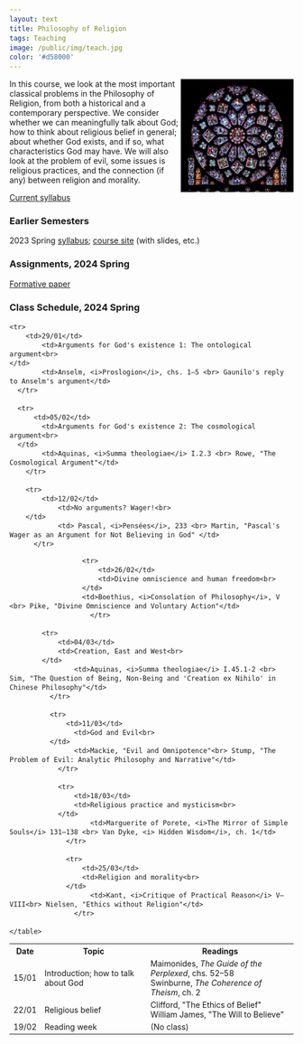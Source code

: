 ```yaml
---
layout: text
title: Philosophy of Religion
tags: Teaching
image: /public/img/teach.jpg
color: '#d58000'
---
```


<img class="img-single" align="right" src="/public/img/philrel.jpg" width="200">

In this course, we look at the most important classical problems in the Philosophy of Religion, from both a historical and a contemporary perspective. We consider whether we can meaningfully talk about God; how to think about religious belief in general; about whether God exists, and if so, what characteristics God may have. We will also look at the problem of evil, some issues is religious practices, and the connection (if any) between religion and morality.

<a href="http://zitavtoth.com/2_teaching/Philrel/2024/PhilRel2024.pdf">Current syllabus</a>



### Earlier Semesters

2023 Spring <a href="http://zitavtoth.com/2_teaching/Philrel/2023/PhilRel2023S_BA.pdf">syllabus</a>; <a href="http://zitavtoth.com/2_teaching/Philrel/2023/Philrel2023">course site</a> (with slides, etc.)
<br>


### Assignments, 2024 Spring

<a href="http://zitavtoth.com/2_teaching/Philrel/2024/formative.pdf">Formative paper</a>

### Class Schedule, 2024 Spring


<table>
  <tr>
    <th>Date</th>
    <th>Topic</th>
		<th> Readings</th>
  </tr>
  
<tr>
    <td>15/01</td>
		<td>Introduction; how to talk about God<br>
</td>
		<td>Maimonides, <i>The Guide of the Perplexed</i>, chs. 52–58<br> Swinburne, <i>The Coherence of Theism</i>, ch. 2</td>
  </tr>

<tr>
      <td>22/01</td>
  		<td>Religious belief<br>
  </td>
  		<td>Clifford, "The Ethics of Belief" <br> William James, "The Will to Believe"</td>
    </tr>

    <tr>
        <td>29/01</td>
    		<td>Arguments for God's existence 1: The ontological argument<br>
    </td>
    		<td>Anselm, <i>Proslogion</i>, chs. 1–5 <br> Gaunilo's reply to Anselm's argument</td>
      </tr>

      <tr>
          <td>05/02</td>
      		<td>Arguments for God's existence 2: The cosmological argument<br>
      </td>
      		<td>Aquinas, <i>Summa theologiae</i> I.2.3 <br> Rowe, "The Cosmological Argument"</td>
        </tr>

        <tr>
            <td>12/02</td>
        		<td>No arguments? Wager!<br>
        </td>
        		<td> Pascal, <i>Pensées</i>, 233 <br> Martin, "Pascal's Wager as an Argument for Not Believing in God" </td>
          </tr>
<tr>
<td> 19/02</td>
<td> Reading week </td>
<td> (No class) </td>
</tr>

            
                      <tr>
                          <td>26/02</td>
                          <td>Divine omniscience and human freedom<br>
                      </td>
                      <td>Boethius, <i>Consolation of Philosophy</i>, V <br> Pike, "Divine Omniscience and Voluntary Action"</td>
                        </tr>
                      
            <tr>
                <td>04/03</td>
                <td>Creation, East and West<br>
            </td>
            		<td>Aquinas, <i>Summa theologiae</i> I.45.1-2 <br> Sim, "The Question of Being, Non-Being and 'Creation ex Nihilo' in Chinese Philosophy"</td>
              </tr>

              <tr>
                  <td>11/03</td>
              		<td>God and Evil<br>
              </td>
              		<td>Mackie, "Evil and Omnipotence"<br> Stump, "The Problem of Evil: Analytic Philosophy and Narrative"</td>
                </tr>

                <tr>
                    <td>18/03</td>
                    <td>Religious practice and mysticism<br>
                </td>
                		<td>Marguerite of Porete, <i>The Mirror of Simple Souls</i> 131–138 <br> Van Dyke, <i> Hidden Wisdom</i>, ch. 1</td>
                  </tr>

                  <tr>
                      <td>25/03</td>
                      <td>Religion and morality<br>
                  </td>
                  		<td>Kant, <i>Critique of Practical Reason</i> V–VIII<br> Nielsen, "Ethics without Religion"</td>
                    </tr>
	
	</table>
